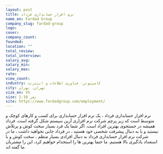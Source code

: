 ```yaml
---
layout: post
title: نرم افزار حسابداری فرداد
name_en: Fardad Group
company_slug: fardad-group
logo: 
cover: 
company_count:
founded:
location: ""
total_review: 
total_interview: 
salary_avg: 
salary_min: 
salary_max: 
rate: 
view_count: 
industry: کامپیوتر، فناوری اطلاعات و اینترنت
city: تهران, تهران
size_en: VS
size: 1-10 نفر
site: https://www.fardadgroup.com/employment/
---
```


نرم افزار حسابداری فرداد ، یک نرم افزار حسابداری برای کسب و کارهای کوچک و متوسط است که زیر پرچم شرکت نرم افزاری آرین سیستم شکل گرفته است. فرداد همیشه در جستجوی بهترین افراد است. اگر شما یک فرد بسیار سخت کوش و پرتلاش نیستید و یا به دنبال پیشرفت شخصی خود هستید ، در فرداد جایی نخواهید داشت ، ما در شرکت نرم افزار حسابداری فرداد به دنبال افرادی بسیار منظم ، سخت کوش و با استعداد یادگیری بالا هستیم.   ما حتما بهترین ها را استخدام خواهیم کرد، این را مشتریان ما گفته اند.
